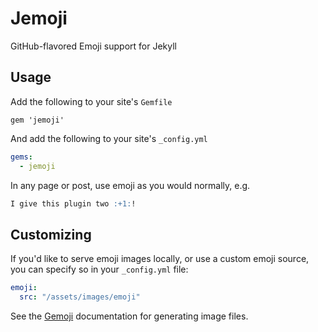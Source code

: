 # Jemoji

GitHub-flavored Emoji support for Jekyll

## Usage

Add the following to your site's `Gemfile`

```
gem 'jemoji'
```

And add the following to your site's `_config.yml`

```yml
gems:
  - jemoji
```

In any page or post, use emoji as you would normally, e.g.

```markdown
I give this plugin two :+1:!
```

## Customizing

If you'd like to serve emoji images locally, or use a custom emoji source, you can specify so in your `_config.yml` file:

```yml
emoji:
  src: "/assets/images/emoji"
```

See the [Gemoji](https://github.com/github/gemoji) documentation for generating image files.
